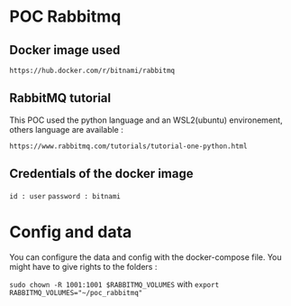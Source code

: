 # POC Rabbitmq
## Docker image used

`https://hub.docker.com/r/bitnami/rabbitmq`

## RabbitMQ tutorial

This POC used the python language and an WSL2(ubuntu) environement, others language are available :

`https://www.rabbitmq.com/tutorials/tutorial-one-python.html`

## Credentials of the docker image

`id : user`
`password : bitnami`

# Config and data

You can configure the data and config with the docker-compose file.
You might have to give rights to the folders :

`sudo chown -R 1001:1001 $RABBITMQ_VOLUMES`
with `export RABBITMQ_VOLUMES="~/poc_rabbitmq"`
